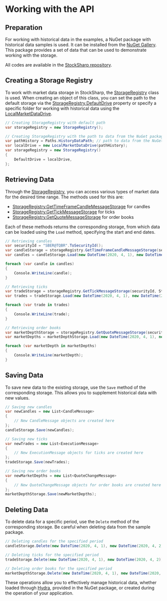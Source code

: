# Working with the API

## Preparation

For working with historical data in the examples, a NuGet package with historical data samples is used. It can be installed from the [NuGet Gallery](https://www.nuget.org/packages/StockSharp.Samples.HistoryData). This package provides a set of data that can be used to demonstrate working with the storage.

All codes are available in the [StockSharp repository](https://github.com/StockSharp/StockSharp/tree/master/Samples/03_Storage).

## Creating a Storage Registry

To work with market data storage in StockSharp, the [StorageRegistry](xref:StockSharp.Algo.Storages.StorageRegistry) class is used. When creating an object of this class, you can set the path to the default storage via the [StorageRegistry.DefaultDrive](xref:StockSharp.Algo.Storages.StorageRegistry.DefaultDrive) property or specify a specific folder for working with historical data using the [LocalMarketDataDrive](xref:StockSharp.Algo.Storages.LocalMarketDataDrive).

```cs
// Creating StorageRegistry with default path
var storageRegistry = new StorageRegistry();
```

```cs
// Creating StorageRegistry with the path to data from the NuGet package
var pathHistory = Paths.HistoryDataPath; // path to data from the NuGet package
var localDrive = new LocalMarketDataDrive(pathHistory);
var storageRegistry = new StorageRegistry()
{
    DefaultDrive = localDrive,
};
```

## Retrieving Data

Through the [StorageRegistry](xref:StockSharp.Algo.Storages.StorageRegistry), you can access various types of market data for the desired time range. The methods used for this are:

- [StorageRegistry.GetTimeFrameCandleMessageStorage](xref:StockSharp.Algo.Storages.StorageRegistry.GetTimeFrameCandleMessageStorage(StockSharp.Messages.SecurityId,System.TimeSpan,StockSharp.Algo.Storages.IMarketDataDrive,StockSharp.Algo.Storages.StorageFormats)) for candles
- [StorageRegistry.GetTickMessageStorage](xref:StockSharp.Algo.Storages.StorageRegistry.GetTickMessageStorage(StockSharp.Messages.SecurityId,StockSharp.Algo.Storages.IMarketDataDrive,StockSharp.Algo.Storages.StorageFormats)) for ticks
- [StorageRegistry.GetQuoteMessageStorage](xref:StockSharp.Algo.Storages.StorageRegistry.GetQuoteMessageStorage(StockSharp.Messages.SecurityId,StockSharp.Algo.Storages.IMarketDataDrive,StockSharp.Algo.Storages.StorageFormats)) for order books

Each of these methods returns the corresponding storage, from which data can be loaded using the `Load` method, specifying the start and end dates.

```cs
// Retrieving candles
var securityId = "SBER@TQBR".ToSecurityId();
var candleStorage = storageRegistry.GetTimeFrameCandleMessageStorage(securityId, TimeSpan.FromMinutes(1), StorageFormats.Binary);
var candles = candleStorage.Load(new DateTime(2020, 4, 1), new DateTime(2020, 4, 2));

foreach (var candle in candles)
{
    Console.WriteLine(candle);
}
```

```cs
// Retrieving ticks
var tradeStorage = storageRegistry.GetTickMessageStorage(securityId, StorageFormats.Binary);
var trades = tradeStorage.Load(new DateTime(2020, 4, 1), new DateTime(2020, 4, 2));

foreach (var trade in trades)
{
    Console.WriteLine(trade);
}
```

```cs
// Retrieving order books
var marketDepthStorage = storageRegistry.GetQuoteMessageStorage(securityId, StorageFormats.Binary);
var marketDepths = marketDepthStorage.Load(new DateTime(2020, 4, 1), new DateTime(2020, 4, 2));

foreach (var marketDepth in marketDepths)
{
    Console.WriteLine(marketDepth);
}
```

## Saving Data

To save new data to the existing storage, use the `Save` method of the corresponding storage. This allows you to supplement historical data with new values.

```cs
// Saving new candles
var newCandles = new List<CandleMessage>
{
    // New CandleMessage objects are created here
};
candleStorage.Save(newCandles);
```

```cs
// Saving new ticks
var newTrades = new List<ExecutionMessage>
{
    // New ExecutionMessage objects for ticks are created here
};
tradeStorage.Save(newTrades);
```

```cs
// Saving new order books
var newMarketDepths = new List<QuoteChangeMessage>
{
    // New QuoteChangeMessage objects for order books are created here
};
marketDepthStorage.Save(newMarketDepths);
```

## Deleting Data

To delete data for a specific period, use the `Delete` method of the corresponding storage. Be careful when deleting data from the sample package.

```cs
// Deleting candles for the specified period
candleStorage.Delete(new DateTime(2020, 4, 1), new DateTime(2020, 4, 2));
```

```cs
// Deleting ticks for the specified period
tradeStorage.Delete(new DateTime(2020, 4, 1), new DateTime(2020, 4, 2));
```

```cs
// Deleting order books for the specified period
marketDepthStorage.Delete(new DateTime(2020, 4, 1), new DateTime(2020, 4, 2));
```

These operations allow you to effectively manage historical data, whether loaded through [Hydra](../../hydra.md), provided in the NuGet package, or created during the operation of your application.